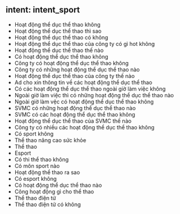 ## intent: intent_sport
- Hoạt động thể dục thể thao không
- Hoạt động thể dục thể thao thì sao
- Hoạt động thể dục thể thao có không
- Hoạt động thể dục thể thao của công ty có gì hot không
- Hoạt động thể dục thể thao thế nào
- Có hoạt động thể dục thể thao không
- Công ty có hoạt động thể dục thể thao không
- Công ty có những hoạt động thể dục thể thao nào
- Hoạt động thể dục thể thao của công ty thế nào
- Ad cho xin thông tin về các hoạt động thể dục thể thao
- Có các hoạt động thể dục thể thao ngoài giờ làm việc không
- Ngoài giờ làm việc thì có những hoạt động thể dục thể thao nào
- Ngoài giờ làm vệc có hoạt động thể dục thể thao không
- SVMC có những hoạt động thể dục thể thao nào
- SVMC có các hoạt động thể dục thể thao không
- Hoạt động thể dục thể thao của SVMC thế nào
- Công ty có nhiều các hoạt động thể dục thể thao không
- Có sport không
- Thể thao nâng cao sức khỏe
- Thể thao
- Esport
- Có thi thể thao không
- Có môn sport nào
- Hoạt động thể thao ra sao
- Có esport không
- Có hoạt động thể dục thể thao nào
- Công hoạt động gì cho thể thao
- Thể thao điện tử
- Thể thao điện tử có không

